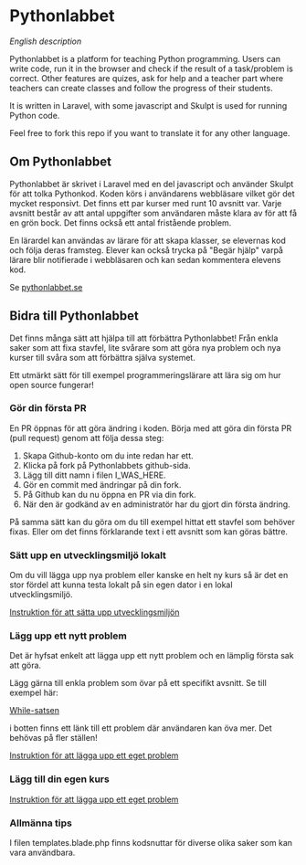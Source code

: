 # Pythonlabbet
_English description_

Pythonlabbet is a platform for teaching Python programming. Users can write code, run it in the browser and check if the result of a task/problem is correct.
Other features are quizes, ask for help and a teacher part where teachers can create classes and follow the progress of their students. 

It is written in Laravel, with some javascript and Skulpt is used for running Python code. 

Feel free to fork this repo if you want to translate it for any other language.

## Om Pythonlabbet
Pythonlabbet är skrivet i Laravel med en del javascript och använder Skulpt för att tolka Pythonkod. Koden körs i användarens webbläsare vilket gör det mycket responsivt. Det finns ett par kurser med runt 10 avsnitt var. Varje avsnitt består av att antal uppgifter som användaren måste klara av för att få en grön bock. Det finns också ett antal fristående problem.

En lärardel kan användas av lärare för att skapa klasser, se elevernas kod och följa deras framsteg. Elever kan också trycka på "Begär hjälp" varpå lärare blir notifierade i webbläsaren och kan sedan kommentera elevens kod.

Se [pythonlabbet.se](https://pythonlabbet.se)

## Bidra till Pythonlabbet
Det finns många sätt att hjälpa till att förbättra Pythonlabbet! Från enkla saker som att fixa stavfel, lite svårare som att göra nya problem och nya kurser till svåra som att förbättra själva systemet.

Ett utmärkt sätt för till exempel programmeringslärare att lära sig om hur open source fungerar!

### Gör din första PR
En PR öppnas för att göra ändring i koden. Börja med att göra din första PR (pull request) genom att följa dessa steg:

1. Skapa Github-konto om du inte redan har ett.
2. Klicka på fork på Pythonlabbets github-sida.
3. Lägg till ditt namn i filen I_WAS_HERE.
3. Gör en commit med ändringar på din fork.
4. På Github kan du nu öppna en PR via din fork.
5. När den är godkänd av en administratör har du gjort din första ändring.

På samma sätt kan du göra om du till exempel hittat ett stavfel som behöver fixas. Eller om det finns förklarande text i ett avsnitt som kan göras bättre.

### Sätt upp en utvecklingsmiljö lokalt
Om du vill lägga upp nya problem eller kanske en helt ny kurs så är det en stor fördel att kunna testa lokalt på sin egen dator i en lokal utvecklingsmiljö.

[Instruktion för att sätta upp utvecklingsmiljön](documentation/LOCAL-ENVIRONMENT.md)

### Lägg upp ett nytt problem
Det är hyfsat enkelt att lägga upp ett nytt problem och en lämplig första sak att göra.

Lägg gärna till enkla problem som övar på ett specifikt avsnitt. Se till exempel här:

[While-satsen](https://pythonlabbet.se/grundkurs/while-satsen)

i botten finns ett länk till ett problem där användaren kan öva mer. Det behövas på fler ställen!

[Instruktion för att lägga upp ett eget problem](documentation/ADD-PROBLEM.md)

### Lägg till din egen kurs

[Instruktion för att lägga upp ett eget problem](documentation/ADD-COURSE.md)

### Allmänna tips
I filen templates.blade.php finns kodsnuttar för diverse olika saker som kan vara användbara.